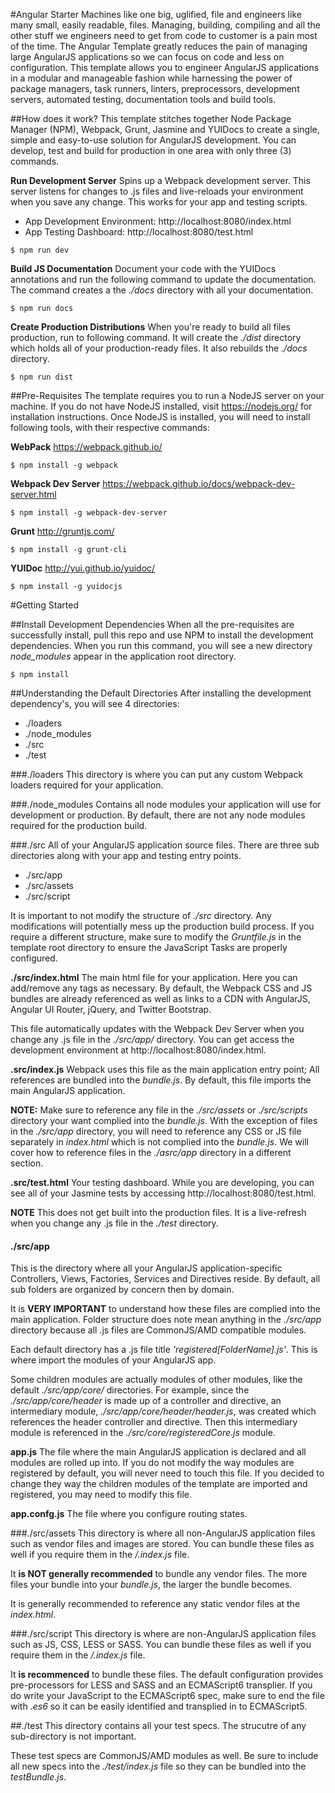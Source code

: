 #Angular Starter
Machines like one big, uglified, file and engineers like many small, easily readable, files.  Managing, building, compiling and all the other stuff we engineers need to get from code to customer is a pain most of the time.  The Angular Template greatly reduces the pain of managing large AngularJS applications so we can focus on code and less on configuration.  This template allows you to engineer AngularJS applications in a modular and manageable fashion while harnessing the power of package managers, task runners, linters, preprocessors, development servers, automated testing, documentation tools and build tools.

##How does it work?
This template stitches together Node Package Manager (NPM), Webpack, Grunt, Jasmine and YUIDocs to create a single, simple and easy-to-use solution for AngularJS development. You can develop, test and build for production in one area with only three (3) commands.

**Run Development Server**
Spins up a Webpack development server.  This server listens for changes to .js files and live-reloads your environment when you save any change.  This works for your app and testing scripts.

- App Development Environment: http://localhost:8080/index.html
- App Testing Dashboard: http://localhost:8080/test.html

````
$ npm run dev
````

**Build JS Documentation**
Document your code with the YUIDocs annotations and run the following command to update the documentation. The command creates a the *./docs* directory with all your documentation.

````
$ npm run docs
````

**Create Production Distributions**
When you're ready to build all files production, run to following command.  It will create the *./dist* directory which holds all of your production-ready files.  It also rebuilds the *./docs* directory.

````
$ npm run dist
````

##Pre-Requisites
The template requires you to run a NodeJS server on your machine.  If you do not have NodeJS installed, visit https://nodejs.org/ for installation instructions. Once NodeJS is installed, you will need to install following tools, with their respective commands:

**WebPack** https://webpack.github.io/
````
$ npm install -g webpack
````
**Webpack Dev Server**  https://webpack.github.io/docs/webpack-dev-server.html
````
$ npm install -g webpack-dev-server
````
**Grunt**  http://gruntjs.com/
````
$ npm install -g grunt-cli
````
**YUIDoc**  http://yui.github.io/yuidoc/
````
$ npm install -g yuidocjs
````

#Getting Started

##Install Development Dependencies
When all the pre-requisites are successfully install, pull this repo and use NPM to install the development dependencies. When you run this command, you will see a new directory *node_modules* appear in the application root directory.

````
$ npm install
````

##Understanding the Default Directories
After installing the development dependency's, you will see 4 directories:

- ./loaders
- ./node_modules
- ./src
- ./test

###./loaders
This directory is where you can put any custom Webpack loaders required for your application.

###./node_modules
Contains all node modules your application will use for development or production.  By default, there are not any node modules required for the production build.

###./src
All of your AngularJS application source files.  There are three sub directories along with your app and testing entry points.

- ./src/app
- ./src/assets
- ./src/script

It is important to not modify the structure of *./src* directory.  Any modifications will potentially mess up the production build process.  If you require a different structure, make sure to modify the *Gruntfile.js* in the template root directory to ensure the JavaScript Tasks are properly configured.

**./src/index.html**
The main html file for your application.  Here you can add/remove any tags as necessary.  By default, the Webpack CSS and JS bundles are already referenced as well as links to a CDN with AngularJS, Angular UI Router, jQuery, and Twitter Bootstrap.

This file automatically updates with the Webpack Dev Server when you change any .js file in the *./src/app/* directory.  You can get access the development environment at http://localhost:8080/index.html.

**.src/index.js**
Webpack uses this file as the main application entry point; All references are bundled into the *bundle.js*.  By default, this file imports the main AngularJS application. 
 
**NOTE:** Make sure to reference any file in the *./src/assets* or *./src/scripts* directory your want complied into the *bundle.js*. With the exception of files in the *./src/app* directory, you will need to reference any CSS or JS file separately in *index.html* which is not complied into the *bundle.js*.  We will cover how to reference files in the *./asrc/app* directory in a different section.

**.src/test.html**
Your testing dashboard.  While you are developing, you can see all of your Jasmine tests by accessing http://localhost:8080/test.html.  

**NOTE** This does not get built into the production files.  It is a live-refresh when you change any .js file in the *./test* directory.

#### ./src/app
This is the directory where all your AngularJS application-specific Controllers, Views, Factories, Services and Directives reside.  By default, all sub folders are organized by concern then by domain.

It is **VERY IMPORTANT** to understand how these files are complied into the main application.  Folder structure does note mean anything in the *./src/app* directory because all .js files are CommonJS/AMD compatible modules.

Each default directory has a .js file title *'registered[FolderName].js'*.  This is where import the modules of your AngularJS app.

Some children modules are actually modules of other modules, like the default *./src/app/core/* directories.  For example, since the *./src/app/core/header* is made up of a controller and directive, an intermediary module, *./src/app/core/header/header.js*, was created which references the header controller and directive.  Then this intermediary module is referenced in the *./src/core/registeredCore.js* module.

**app.js**
The file where the main AngularJS application is declared and all modules are rolled up into.  If you do not modify the way modules are registered by default, you will never need to touch this file.  If you decided to change they way the children modules of the template are imported and registered, you may need to modify this file.

**app.confg.js**
The file where you configure routing states.

###./src/assets
This directory is where all non-AngularJS application files such as vendor files and images are stored.  You can bundle these files as well if you require them in the */.index.js* file.

It **is NOT generally recommended** to bundle any vendor files.  The more files your bundle into your *bundle.js*, the larger the bundle becomes.  

It is generally recommended to reference any static vendor files at the *index.html*.

###./src/script
This directory is where are non-AngularJS application files such as JS, CSS, LESS or SASS.  You can bundle these files as well if you require them in the */.index.js* file.

It **is recommenced** to bundle these files.  The default configuration provides pre-processors for LESS and SASS and an ECMAScript6 transplier.  If you do write your JavaScript to the ECMAScript6 spec, make sure to end the file with *.es6* so it can be easily identified and transplied in to ECMAScript5.

##./test
This directory contains all your test specs.  The strucutre of any sub-directory is not important.

These test specs are CommonJS/AMD modules as well.  Be sure to include all new specs into the *./test/index.js* file so they can be bundled into the *testBundle.js*.